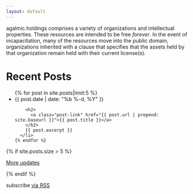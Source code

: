 ```yaml
---
layout: default
---
```


agalmic.holdings comprises a variety of organizations and intellectual properties.  These resources are intended to be free *forever*.  In the event of incapacitation, many of the resources move into the public domain, organizations inherited with a clause that specifies that the assets held by that organization remain held with their current license(s).

<div class="home">

  <h1 class="page-heading">Recent Posts</h1>

  <ul class="post-list">
    {% for post in site.posts|limit:5 %}
      <li>
        <span class="post-meta">{{ post.date | date: "%b %-d, %Y" }}</span>

        <h2>
          <a class="post-link" href="{{ post.url | prepend: site.baseurl }}">{{ post.title }}</a>
        </h2>
        {{ post.excerpt }}
      </li>
    {% endfor %}
  </ul>
  {% if site.posts.size > 5 %}
  <p><a href="{{ site.baseurl }}/updates">More updates</a></p>
  {% endif %}

  <p class="rss-subscribe">subscribe <a href="{{ "/feed.xml" | prepend: site.baseurl }}">via RSS</a></p>

</div>
